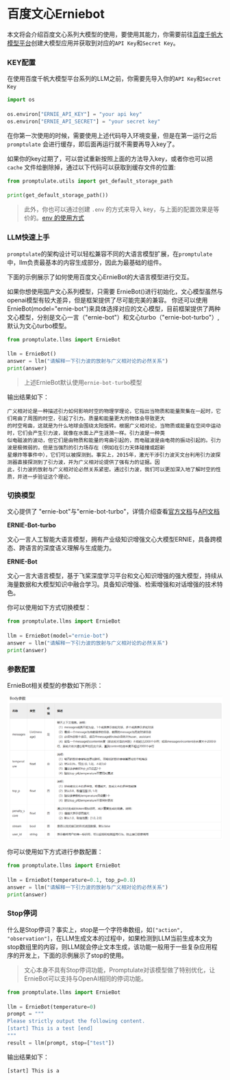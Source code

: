 # 百度文心Erniebot

本文将会介绍百度文心系列大模型的使用，要使用其能力，你需要前往[百度千帆大模型平台](https://console.bce.baidu.com/qianfan/ais/console/applicationConsole/application)创建大模型应用并获取到对应的`API Key`和`Secret Key`。

### KEY配置

在使用百度千帆大模型平台系列的LLM之前，你需要先导入你的`API Key`和`Secret Key`

```python
import os

os.environ["ERNIE_API_KEY"] = "your api key"
os.environ["ERNIE_API_SECRET"] = "your secret key"

```

在你第一次使用的时候，需要使用上述代码导入环境变量，但是在第一运行之后`promptulate` 会进行缓存，即后面再运行就不需要再导入key了。

如果你的key过期了，可以尝试重新按照上面的方法导入key，或者你也可以把 `cache` 文件给删除掉，通过以下代码可以获取到缓存文件的位置:

```python
from promptulate.utils import get_default_storage_path

print(get_default_storage_path())
```

> 此外，你也可以通过创建 `.env` 的方式来导入 key，与上面的配置效果是等价的。[env 的使用方式](https://github.com/theskumar/python-dotenv)

### LLM快速上手

`promptulate`的架构设计可以轻松兼容不同的大语言模型扩展，在`promptulate`中，llm负责最基本的内容生成部分，因此为最基础的组件。

下面的示例展示了如何使用百度文心ErnieBot的大语言模型进行交互。

如果你想使用国产文心系列模型，只需要 ErnieBot()进行初始化，文心模型虽然与openai模型有较大差异，但是框架提供了尽可能完美的兼容。
你还可以使用ErnieBot(model="ernie-bot")来具体选择对应的文心模型，目前框架提供了两种文心模型，分别是文心一言（"ernie-bot"）和文心turbo（"ernie-bot-turbo"）,默认为文心turbo模型。


```python
from promptulate.llms import ErnieBot

llm = ErnieBot() 
answer = llm("请解释一下引力波的放射与广义相对论的必然关系")
print(answer)

```

> 上述ErnieBot默认使用`ernie-bot-turbo`模型

输出结果如下：

```text
广义相对论是一种描述引力如何影响时空的物理学理论，它指出当物质和能量聚集在一起时，它们弯曲了周围的时空，引起了引力。质量和能量更大的物体会导致更大
的时空弯曲，这就是为什么地球会围绕太阳旋转。根据广义相对论，当物质或能量在空间中运动时，它们会产生引力波，就像在水面上产生涟漪一样。引力波是一种类
似电磁波的波动，但它们是由物质和能量的弯曲引起的，而电磁波是由电荷的振动引起的。引力波是极微弱的，但是当强烈的引力场存在（例如在引力天体碰撞或超新
星爆炸等事件中），它们可以被探测到。事实上，2015年，激光干涉引力波天文台利用引力波探测器直接探测到了引力波，并为广义相对论提供了强有力的证据。因
此，引力波的放射与广义相对论必然关系紧密。通过引力波，我们可以更加深入地了解时空的性质，并进一步验证这个理论。
```

### 切换模型

文心提供了 "ernie-bot"与"ernie-bot-turbo"，详情介绍查看[官方文档](https://cloud.baidu.com/doc/WENXINWORKSHOP/s/Jlfmc9dit)与[API文档](https://cloud.baidu.com/doc/WENXINWORKSHOP/s/Nlks5zkzu)

**ERNIE-Bot-turbo**

文心一言人工智能大语言模型，拥有产业级知识增强文心大模型ERNIE，具备跨模态、跨语言的深度语义理解与生成能力。

**ERNIE-Bot**

文心一言大语言模型，基于飞桨深度学习平台和文心知识增强的强大模型，持续从海量数据和大模型知识中融合学习。具备知识增强、检索增强和对话增强的技术特色。

你可以使用如下方式切换模型：

```python
from promptulate.llms import ErnieBot

llm = ErnieBot(model="ernie-bot") 
answer = llm("请解释一下引力波的放射与广义相对论的必然关系")
print(answer)
```

### 参数配置

ErnieBot相关模型的参数如下所示：

![](../../images/erniebot_param_1.png)

你可以使用如下方式进行参数配置：

```python
from promptulate.llms import ErnieBot

llm = ErnieBot(temperature=0.1, top_p=0.8) 
answer = llm("请解释一下引力波的放射与广义相对论的必然关系")
print(answer)
```

### Stop停词

什么是Stop停词？事实上，stop是一个字符串数组，如`["action", "observation"]`，在LLM生成文本的过程中，如果检测到LLM当前生成本文为stop数组里的内容，则LLM就会停止文本生成，该功能一般用于一些复杂应用程序的开发上，下面的示例展示了stop的使用。

> 文心本身不具有Stop停词功能，Promptulate对该模型做了特别优化，让ErnieBot可以支持与OpenAI相同的停词功能。


```python
from promptulate.llms import ErnieBot

llm = ErnieBot(temperature=0)
prompt = """
Please strictly output the following content.
[start] This is a test [end]
"""
result = llm(prompt, stop=["test"])
```

输出结果如下：

```text
[start] This is a
```
